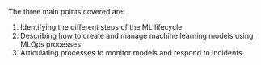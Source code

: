 The three main points covered are:
1. Identifying the different steps of the ML lifecycle
2. Describing how to create and manage machine learning models using MLOps processes
3. Articulating processes to monitor models and respond to incidents.